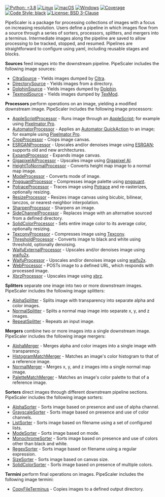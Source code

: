 [![Python: =3.8](https://img.shields.io/badge/python-3.8-green.svg)](https://docs.python.org/3/whatsnew/3.8.html)
[![Linux](https://github.com/KarlTDebiec/PipeScaler/actions/workflows/linux.yml/badge.svg)](https://github.com/KarlTDebiec/PipeScaler/actions/workflows/linux.yml)
[![macOS](https://github.com/KarlTDebiec/PipeScaler/actions/workflows/macos.yml/badge.svg)](https://github.com/KarlTDebiec/PipeScaler/actions/workflows/macos.yml)
[![Windows](https://github.com/KarlTDebiec/PipeScaler/actions/workflows/windows.yml/badge.svg)](https://github.com/KarlTDebiec/PipeScaler/actions/workflows/windows.yml)
[![Coverage](https://img.shields.io/badge/coverage-78-yellowgreen)](https://app.travis-ci.com/github/KarlTDebiec/PipeScaler)
[![Code Style: black](https://img.shields.io/badge/code%20style-black-000000.svg)](https://github.com/psf/black)
[![License: BSD 3-Clause](https://img.shields.io/badge/license-BSD%203--Clause-blue.svg)](https://opensource.org/licenses/BSD-3-Clause)

PipeScaler is a package for processing collections of images with a focus on increasing
resolution. Users define a pipeline in which images flow from a source through a series
of sorters, processors, splitters, and mergers into a terminus. Intermediate images
along the pipeline are saved to allow processing to be tracked, stopped, and
resumed. Pipelines are straightforward to configure using yaml, including reusable
stages and blocks.

**Sources** feed images into the downstream pipeline. PipeScaler includes the following
image sources:
* [CitraSource](https://github.com/KarlTDebiec/PipeScaler/tree/master/pipescaler/sources/citra_source.py) - Yields images dumped by [Citra](https://citra-emu.org).
* [DirectorySource](https://github.com/KarlTDebiec/PipeScaler/tree/master/pipescaler/sources/directory_source.py) - Yields images from a directory.
* [DolphinSource](https://github.com/KarlTDebiec/PipeScaler/tree/master/pipescaler/sources/dolphin_source.py) - Yields images dumped by [Dolphin](https://dolphin-emu.org/).
* [TexmodSource](https://github.com/KarlTDebiec/PipeScaler/tree/master/pipescaler/sources/texmod_source.py) - Yields images dumped by [TexMod](https://www.moddb.com/downloads/texmod4).

**Processors** perform operations on an image, yielding a modified downstream image.
PipeScaler includes the following image processors:
* [AppleScriptProcessor](https://github.com/KarlTDebiec/PipeScaler/tree/master/pipescaler/processors/external/apple_script_processor.py) - Runs image through an [AppleScript](https://developer.apple.com/library/archive/documentation/AppleScript/Conceptual/AppleScriptLangGuide/introduction/ASLR_intro.html); for example using [Pixelmator Pro](https://www.pixelmator.com/support/guide/pixelmator-pro/1270/).
* [AutomatorProcessor](https://github.com/KarlTDebiec/PipeScaler/tree/master/pipescaler/processors/external/automator_processor.py) - Applies an [Automator QuickAction](https://support.apple.com/guide/automator/welcome/mac) to an image; for example using [Pixelmator Pro](https://www.pixelmator.com/support/guide/pixelmator-pro/1270/).
* [CropProcessor](https://github.com/KarlTDebiec/PipeScaler/tree/master/pipescaler/processors/image/crop_processor.py) - Crops image canvas.
* [ESRGANProcessor](https://github.com/KarlTDebiec/PipeScaler/tree/master/pipescaler/processors/image/esrgan_processor.py) - Upscales and/or denoises image using [ESRGAN](https://github.com/xinntao/ESRGAN); supports old and new architectures.
* [ExpandProcessor](https://github.com/KarlTDebiec/PipeScaler/tree/master/pipescaler/processors/image/expand_processor.py) - Expands image canvas.
* [GigapixelAiProcessor](https://github.com/KarlTDebiec/PipeScaler/tree/master/pipescaler/processors/gui/gigapixel_ai_proessor.py) - Upscales image using [Gigapixel AI](https://www.topazlabs.com/gigapixel-ai).
* [HeightToNormalProcessor](https://github.com/KarlTDebiec/PipeScaler/tree/master/pipescaler/processors/image/height_to_normal_processor.py) - Converts height map image to a normal map image.
* [ModeProcessor](https://github.com/KarlTDebiec/PipeScaler/tree/master/pipescaler/processors/image/mode_processor.py) - Converts mode of image.
* [PngquantProcessor](https://github.com/KarlTDebiec/PipeScaler/tree/master/pipescaler/processors/external/pngquant_processor.py) - Compresses image palette using [pngquant](https://pngquant.org/).
* [PotraceProcessor](https://github.com/KarlTDebiec/PipeScaler/tree/master/pipescaler/processors/external/potrace_processor.py) - Traces image using [Potrace](http://potrace.sourceforge.net/) and re-rasterizes, optionally resizing.
* [ResizeProcessor](https://github.com/KarlTDebiec/PipeScaler/tree/master/pipescaler/processors/image/resize_processor.py) - Resizes image canvas using bicubic, bilinear, lanczos, or nearest-neighbor interpolation.
* [SharpenProcessor](https://github.com/KarlTDebiec/PipeScaler/tree/master/pipescaler/processors/image/sharpen_processor.py) - Sharpens an image.
* [SideChannelProcessor](https://github.com/KarlTDebiec/PipeScaler/tree/master/pipescaler/processors/side_channel_processor.py) - Replaces image with an alternative sourced from a defined directory.
* [SolidColorProcessor](https://github.com/KarlTDebiec/PipeScaler/tree/master/pipescaler/processors/image/solid_color_processor.py) - Sets entire image color to its average color, optionally resizing.
* [TexconvProcessor](https://github.com/KarlTDebiec/PipeScaler/tree/master/pipescaler/processors/external/texconv_processor.py) - Compresses image using [Texconv](https://github.com/Microsoft/DirectXTex/wiki/Texconv).
* [ThresholdProcessor](https://github.com/KarlTDebiec/PipeScaler/tree/master/pipescaler/processors/image/threshold_processor.py) - Converts image to black and white using threshold, optionally denoising.
* [WaifuExternalProcessor](https://github.com/KarlTDebiec/PipeScaler/tree/master/pipescaler/processors/external/waifu_external_processor.py) - Upscales and/or denoises image using [waifu2x](https://github.com/nagadomi/waifu2x).
* [WaifuProcessor](https://github.com/KarlTDebiec/PipeScaler/tree/master/pipescaler/processors/image/waifu_processor.py) - Upscales and/or denoises image using [waifu2x](https://github.com/nagadomi/waifu2x).
* [WebProcessor](https://github.com/KarlTDebiec/PipeScaler/tree/master/pipescaler/processors/web_processor.py) - POSTs image to a defined URL, which responds with processed image.
* [XbrzProcessor](https://github.com/KarlTDebiec/PipeScaler/tree/master/pipescaler/processors/image/xbrz_processor.py) - Upscales image using [xbrz](https://github.com/ioistired/xbrz.py).

**Splitters** separate one image into two or more downstream images. PipeScaler includes the
following image splitters:
* [AlphaSplitter](https://github.com/KarlTDebiec/PipeScaler/tree/master/pipescaler/splitters/alpha_splitter.py) - Splits image with transparency into separate alpha and color images.
* [NormalSplitter](https://github.com/KarlTDebiec/PipeScaler/tree/master/pipescaler/splitters/normal_splitter.py) - Splits a normal map image into separate x, y, and z images.
* [RepeatSplitter](https://github.com/KarlTDebiec/PipeScaler/tree/master/pipescaler/splitters/repeat_splitter.py) - Repeats an input image.

**Mergers** combine two or more images into a single downstream image. PipeScaler includes
the following image mergers:
* [AlphaMerger](https://github.com/KarlTDebiec/PipeScaler/tree/master/pipescaler/mergers/alpha_merger.py) - Merges alpha and color images into a single image with transparency.
* [HistogramMatchMerger](https://github.com/KarlTDebiec/PipeScaler/tree/master/pipescaler/mergers/histogram_match_merger.py) - Matches an image's color histogram to that of a reference image.
* [NormalMerger](https://github.com/KarlTDebiec/PipeScaler/tree/master/pipescaler/mergers/normal_merger.py) - Merges x, y, and z images into a single normal map image.
* [PaletteMatchMerger](https://github.com/KarlTDebiec/PipeScaler/tree/master/pipescaler/mergers/palette_match_merger.py) - Matches an image's color palette to that of a reference image.

**Sorters** direct images through different downstream pipeline sections. PipeScaler
includes the following image sorters:
* [AlphaSorter](https://github.com/KarlTDebiec/PipeScaler/tree/master/pipescaler/sorters/alpha_sorter.py) - Sorts image based on presence and use of alpha channel.
* [GrayscaleSorter](https://github.com/KarlTDebiec/PipeScaler/tree/master/pipescaler/sorters/grayscale_sorter.py) - Sorts image based on presence and use of color channels.
* [ListSorter](https://github.com/KarlTDebiec/PipeScaler/tree/master/pipescaler/sorters/list_sorter.py) - Sorts image based on filename using a set of configured lists.
* [ModeSorter](https://github.com/KarlTDebiec/PipeScaler/tree/master/pipescaler/sorters/mode_sorter.py) - Sorts image based on mode.
* [MonochromeSorter](https://github.com/KarlTDebiec/PipeScaler/tree/master/pipescaler/sorters/monochrome_sorter.py) - Sorts image based on presence and use of colors other than black and white.
* [RegexSorter](https://github.com/KarlTDebiec/PipeScaler/tree/master/pipescaler/sorters/regex_sorter.py) - Sorts image based on filename using a regular expression.
* [SizeSorter](https://github.com/KarlTDebiec/PipeScaler/tree/master/pipescaler/sorters/size_sorter.py) - Sorts image based on canvas size.
* [SolidColorSorter](https://github.com/KarlTDebiec/PipeScaler/tree/master/pipescaler/sorters/solid_color_sorter.py) - Sorts image based on presence of multiple colors.

**Termini** perform final operations on images. PipeScaler includes the following image
termini:
* [CopyFileTerminus](https://github.com/KarlTDebiec/PipeScaler/tree/master/pipescaler/termini/copy_file_terminus.py) - Copies images to a defined output directory.
